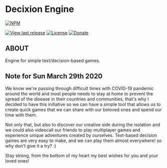 # Decixion Engine

[![NPM](https://nodei.co/npm/decixion.png)](https://nodei.co/npm/decixion/)

[![View last release](https://img.shields.io/badge/version-0.4.0-informational.svg)](https://github.com/edgaralexanderfr/decixion/releases/latest)
[![License](https://img.shields.io/badge/license-MIT-green.svg)](https://opensource.org/licenses/MIT)
[![Donate](https://img.shields.io/badge/Donate-ff69b4.svg)](http://www.edgaralexanderfr.com.ve/donate)

## ABOUT

Engine for simple text/decision-based games.

## Note for Sun March 29th 2020

We know we're passing through difficult times with COVID-19 pandemic around the world and most people needs to stay at home to prevent the spread of the disease in their countries and communities, that's why I decided to have this initiative so we can have a simple tool that allows us to create quick games that we can share with our beloved ones and spend our time with them.

Not only that, but also to discover our creative side during the isolation and we could also videocall our friends to play multiplayer games and experience unique adventures created by ourselves. Text-based decision games are very easy to make, and we can play them almost everywhere! so why don't give it a try? :)

Stay strong, from the bottom of my heart my best wishes for you and your loved ones!